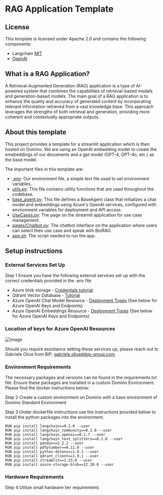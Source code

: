 # RAG Application Template

## License
This template is licensed under Apache 2.0 and contains the following components: 
* Langchain [MIT](https://github.com/langchain-ai/langchain/blob/master/LICENSE)
* [OpenAI](https://openai.com/policies/terms-of-use)


## What is a RAG Application?
A Retrieval-Augmented Generation (RAG) application is a type of AI-powered system that combines the capabilities of retrieval-based models 
and generation-based models. The main goal of a RAG application is to enhance the quality and accuracy of generated content by incorporating relevant 
information retrieved from a vast knowledge base. This approach leverages the strengths of both retrieval and generation, providing more coherent and contextually appropriate outputs.

## About this template
This project provides a template for a streamlit application which is then hosted on Domino. We are using an OpenAI embedding model to create the emebeddings of our documents and
a gpt model (GPT-4, GPT-4o, etc.) as the base model. 

The important files in this template are:
* [.env](https://github.com/jweastman/BioRAG-AI-Template/blob/main/.env): Our environment file, a simple text file used to set environment variables.
* [utils.py](https://github.com/jweastman/BioRAG-AI-Template/blob/main/utils.py): This file contains utility functions that are used throughout the codebase.
* [base_agent.py](https://github.com/jweastman/BioRAG-AI-Template/blob/main/base_agent.py): This file defines a BaseAgent class that initializes a chat model and embeddings using Azure's OpenAI services, configured with environment variables for deployment and API access.
* [UseCases.py](https://github.com/jweastman/BioRAG-AI-Template/blob/main/UseCases.py): The page on the streamlit application for use case management.
* [pages/Chatbot.py](https://github.com/jweastman/BioRAG-AI-Template/blob/main/pages/Chatbot.py): The chatbot interface on the application where users can select their use case and speak with BioRAG.
* [app.sh](https://github.com/jweastman/BioRAG-AI-Template/blob/main/app.sh): The script needed to run the app.

## Setup instructions

### External Services Set Up
Step 1
Ensure you have the following external services set up with the correct credentials provided in the .env file
* Azure blob storage - [Credentials tutorial](https://learn.microsoft.com/en-us/answers/questions/1071173/where-can-i-find-storage-account-connection-string)
* Qdrant Vector Database - [Tutorial](https://qdrant.tech/documentation/quickstart/)
* Azure OpenAI Chat Model Resource - [Deployment Types](https://learn.microsoft.com/en-us/azure/ai-services/openai/how-to/deployment-types) (See below for Azure OpenAI Keys and Endpoints)
* Azure OpenAI Embeddings Resource - [Deployment Types](https://learn.microsoft.com/en-us/azure/ai-services/openai/how-to/deployment-types) (See below for Azure OpenAI Keys and Endpoints)

### Location of keys for Azure OpenAI Resources
  ![image](https://github.com/user-attachments/assets/ad50eda1-a1a6-4ca7-9754-c2fdf2d46a54)


Should you require assistance setting these services up, please reach out to Gabriele Oliva from BIP, gabriele.oliva@bip-group.com

### Environment Requirements 
The necessary packages and versions can be found in the requirements.txt file. Ensure these packages are installed in a custom Domino Environment. Please find the docker instructions below:

Step 2
Create a custom environment on Domino with a base environment of Domino Standard Environment

Step 3
Under dockerfile instructions use the instructions provided below to install the python packages into the environment.

 ```
 RUN pip install langchain==0.2.0 --user
 RUN pip install langchain_community==0.2.0 --user
 RUN pip install langchain_openai==0.1.7 --user
 RUN pip install langchain_text_splitters==0.2.0 --user
 RUN pip install pandas==2.2.2 --user
 RUN pip install pdfplumber==0.11.0 --user
 RUN pip install python-dotenv==1.0.1 --user
 RUN pip install qdrant_client==1.9.1 --user
 RUN pip install streamlit==1.33.0 --user
 RUN pip install azure-storage-blob==12.20.0 --user
```
### Hardware Requirements 
Step 4
Utilize small hardware tier requirements  
